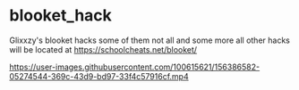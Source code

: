 # blooket_hack
Glixxzy's blooket hacks
some of them not all and some more
all other hacks will be located at https://schoolcheats.net/blooket/


https://user-images.githubusercontent.com/100615621/156386582-05274544-369c-43d9-bd97-33f4c57916cf.mp4

